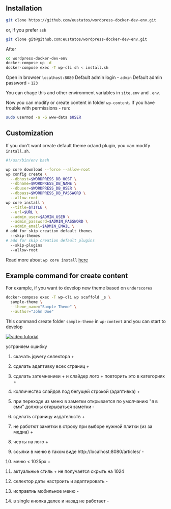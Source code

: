 ## Installation

```bash
git clone https://github.com/eustatos/wordpress-docker-dev-env.git
```
or, if you prefer `ssh`
```bash
git clone git@github.com:eustatos/wordpress-docker-dev-env.git
```
After
```bash
cd wordpress-docker-dev-env
docker-compose up -d
docker-compose exec -T wp-cli sh < install.sh
```
Open in browser `localhost:8080`
Default admin login - `admin`
Default admin password - `123`

You can chage this and other environment variables in `site.env` and `.env`.

Now you can modify or create content in folder `wp-content`.
If you have trouble with permissions - run:
```bash
sudo usermod -a -G www-data $USER
```

## Customization

If you don't want create default theme or/and plugin, you can modify
`install.sh`.
```bash
#!/usr/bin/env bash

wp core download --force --allow-root
wp config create \
  --dbhost=$WORDPRESS_DB_HOST \
  --dbname=$WORDPRESS_DB_NAME \
  --dbuser=$WORDPRESS_DB_USER \
  --dbpass=$WORDPRESS_DB_PASSWORD \
  --allow-root
wp core install \
  --title=$TITLE \
  --url=$URL \
  --admin_user=$ADMIN_USER \
  --admin_password=$ADMIN_PASSWORD \
  --admin_email=$ADMIN_EMAIL \
# add for skip creation default themes
  --skip-themes
# add for skip creation default plugins
  --skip-plugins
  --allow-root
```

Read more about `wp core install`
[here](https://developer.wordpress.org/cli/commands/core/install/)

## Example command for create content

For example, if you want to develop new theme based on `underscores`
```bash
docker-compose exec -T wp-cli wp scaffold _s \
  sample-theme \
  --theme_name="Sample Theme" \
  --author="John Doe"
```
This command create folder `sample-theme` in `wp-content` and you can start to
develop

[![video tutorial](https://img.youtube.com/vi/0TQU8y6hZ30/0.jpg)](https://www.youtube.com/watch?v=0TQU8y6hZ30)

устраняем ошибку 


1. скачать jqwery селектора +
2. сделать адаптивку всех страниц +
3. сделать затемнениеи +  и слайдер лого + повторить это в категориях +
4. колличество слайдов под бегущей строкой (адаптивка) +
5. при переходе из меню в заметки открывается по умолчанию "я в сми" должны открываться заметки -

6. сделать страницу издательств +
8. не работют заметки в строку при выборе нужной плитки (из за медиа) +
9. черты на лого +
10. ссылки в меню в таком виде http://localhost:8080/articles/ -

11. меню < 1025рх +
12. актуальные стиль + не получается скрыть нa 1024

13. селектор даты настроить и адаптировать -

14. исправтиь мобильное меню -
15. в single кнопка далее и назад не работает -